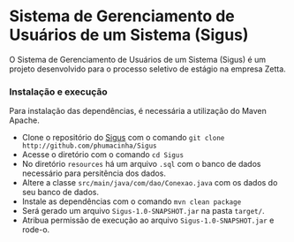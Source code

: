 # Sistema de Gerenciamento de Usuários de um Sistema (Sigus)
O Sistema de Gerenciamento de Usuários de um Sistema (Sigus) é um projeto desenvolvido para o processo seletivo de estágio na empresa Zetta.

### Instalação e execução
Para instalação das dependências, é necessária a utilização do Maven Apache.

* Clone o repositório do [Sigus](http://github.com/phumacinha/Sigus) com o comando `git clone http://github.com/phumacinha/Sigus`
* Acesse o diretório com o comando `cd Sigus`
* No diretório `resources` há um arquivo `.sql` com o banco de dados necessário para persitência dos dados.
* Altere a classe `src/main/java/com/dao/Conexao.java` com os dados do seu banco de dados.
* Instale as dependências com o comando `mvn clean package`
* Será gerado um arquivo `Sigus-1.0-SNAPSHOT.jar` na pasta `target/`.
* Atribua permissão de execução ao arquivo `Sigus-1.0-SNAPSHOT.jar` e rode-o.
